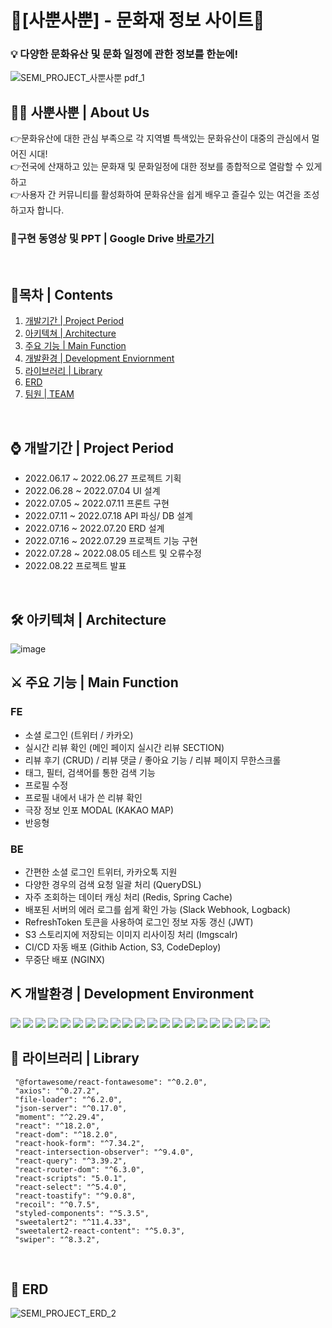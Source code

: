 
# :footprints:[사뿐사뿐] - 문화재 정보 사이트:footprints:
<p>
<p>




### :bulb: 다양한 문화유산 및 문화 일정에 관한 정보를 한눈에!
![SEMI_PROJECT_사뿐사뿐 pdf_1](https://user-images.githubusercontent.com/110010716/221620228-998682fa-87b6-4325-ace4-9254d18121b0.png)


## :running_woman: 사뿐사뿐 | About Us
👉문화유산에 대한 관심 부족으로 각 지역별 특색있는 문화유산이 대중의 관심에서 멀어진 시대!<br>
👉전국에 산재하고 있는 문화재 및 문화일정에 대한 정보를 종합적으로 열람할 수 있게하고<br>
👉사용자 간 커뮤니티를 활성화하여 문화유산을 쉽게 배우고 즐길수 있는 여건을 조성하고자 합니다.<br>
<p>
<p>


### :movie_camera:구현 동영상 및 PPT | Google Drive [바로가기](https://drive.google.com/drive/folders/1RdLfbwmSQiJUSqqcsab5JzN1wkyX2W7k?usp=sharing)

<br>

## 🔭목차 | Contents
1. [개발기간 | Project Period](#-개발기간--project-period)
2. [아키텍쳐 | Architecture](#-아키텍쳐--architecture)
3. [주요 기능 | Main Function](#-주요-기능--Main-Function)
4. [개발환경 | Development Enviornment](#-개발환경--development-environment)
5. [라이브러리 | Library](#-라이브러리--library)
6. [ERD](#-erd)
7. [ 팀원 | TEAM](#-팀원--team)

<br>


## ⌚ 개발기간 | Project Period
- 2022.06.17 ~ 2022.06.27 프로젝트 기획<br>
- 2022.06.28 ~ 2022.07.04 UI 설계<br>
- 2022.07.05 ~ 2022.07.11 프론트 구현<br>
- 2022.07.11 ~ 2022.07.18 API 파싱/ DB 설계<br>
- 2022.07.16 ~ 2022.07.20 ERD 설계<br>
- 2022.07.16 ~ 2022.07.29 프로젝트 기능 구현<br>
- 2022.07.28 ~ 2022.08.05 테스트 및 오류수정<br> 
- 2022.08.22 프로젝트 발표<br>

<br>





## 🛠 아키텍쳐 | Architecture
![image](https://user-images.githubusercontent.com/110010716/221626536-82c4d5d7-6f03-493d-89b7-cbf0b36d034b.png)


## ⚔ 주요 기능 | Main Function
### FE
- 소셜 로그인 (트위터 / 카카오)
- 실시간 리뷰 확인 (메인 페이지 실시간 리뷰 SECTION)
- 리뷰 후기 (CRUD) / 리뷰 댓글 / 좋아요 기능 / 리뷰 페이지 무한스크롤
- 태그, 필터, 검색어를 통한 검색 기능
- 프로필 수정
- 프로필 내에서 내가 쓴 리뷰 확인
- 극장 정보 인포 MODAL (KAKAO MAP)
- 반응형

### BE
- 간편한 소셜 로그인 트위터, 카카오톡 지원
- 다양한 경우의 검색 요청 일괄 처리 (QueryDSL)
- 자주 조회하는 데이터 캐싱 처리 (Redis, Spring Cache)
- 배포된 서버의 에러 로그를 쉽게 확인 가능 (Slack Webhook, Logback)
- RefreshToken 토큰을 사용하여 로그인 정보 자동 갱신 (JWT)
- S3 스토리지에 저장되는 이미지 리사이징 처리 (Imgscalr)
- CI/CD 자동 배포 (Githib Action, S3, CodeDeploy)
- 무중단 배포 (NGINX)


## ⛏ 개발환경 | Development Environment

<img  src="https://img.shields.io/badge/react-61DAFB?style=for-the-badge&logo=react&logoColor=black"> <img  src="https://img.shields.io/badge/react query-FF4154?style=for-the-badge&logo=reactquery&logoColor=black">
<img  src="https://img.shields.io/badge/Recoil-0088CC?style=for-the-badge&logo=recoil&logoColor=white">
<img  src="https://img.shields.io/badge/React Hook Form-EC5990?style=for-the-badge&logo=react Hook Form&logoColor=white">
<img  src="https://img.shields.io/badge/Axios-5A29E4?style=for-the-badge&logo=axios&logoColor=white">
<img  src="https://img.shields.io/badge/styled-components-DB7093?style=for-the-badge&logo=styled-components&logoColor=white">
<img  src="https://img.shields.io/badge/React Router-CA4245?style=for-the-badge&logo=React Router&logoColor=white">
<img  src="https://img.shields.io/badge/JavaScript-F7DF1E?style=for-the-badge&logo=JavaScript&logoColor=black">
<img  src="https://img.shields.io/badge/Amazon S3-569A31?style=for-the-badge&logo=Amazon S3&logoColor=white">
<img  src="https://img.shields.io/badge/aws Cloundfront-EF2D5E?style=for-the-badge&logo=&logoColor=white">
<img  src="https://img.shields.io/badge/Spring-6DB33F?style=for-the-badge&logo=Spring&logoColor=white">
<img  src="https://img.shields.io/badge/Spring Boot-6DB33F?style=for-the-badge&logo=Spring Boot&logoColor=white">
<img  src="https://img.shields.io/badge/Docker-2496ED?style=for-the-badge&logo=Docker&logoColor=white">
<img  src="https://img.shields.io/badge/Redis-DC382D?style=for-the-badge&logo=Redis&logoColor=white">
<img  src="https://img.shields.io/badge/Spring Data JPA-6DB33F?style=for-the-badge&logo=S&logoColor=white">
<img  src="https://img.shields.io/badge/Query DSL-4695EB?style=for-the-badge&logo=&logoColor=white">
<img  src="https://img.shields.io/badge/MySQL-4479A1?style=for-the-badge&logo=MySQL&logoColor=white">
<img  src="https://img.shields.io/badge/Amazon RDS-527FFF?style=for-the-badge&logo=Amazon RDS&logoColor=white">
<img  src="https://img.shields.io/badge/Amazon EC2-FF9900?style=for-the-badge&logo=Amazon EC2&logoColor=white">
<img  src="https://img.shields.io/badge/GitHub Actions-2088FF?style=for-the-badge&logo=GitHub Actions&logoColor=white">
<img  src="https://img.shields.io/badge/Slack Webhook-4A154B?style=for-the-badge&logo=&logoColor=white">


## 🎨 라이브러리 | Library

     "@fortawesome/react-fontawesome": "^0.2.0",
     "axios": "^0.27.2",
     "file-loader": "^6.2.0",
     "json-server": "^0.17.0",
     "moment": "^2.29.4",
     "react": "^18.2.0",
     "react-dom": "^18.2.0",
     "react-hook-form": "^7.34.2",
     "react-intersection-observer": "^9.4.0",
     "react-query": "^3.39.2",
     "react-router-dom": "^6.3.0",
     "react-scripts": "5.0.1",
     "react-select": "^5.4.0",
     "react-toastify": "^9.0.8",
     "recoil": "^0.7.5",
     "styled-components": "^5.3.5",
     "sweetalert2": "^11.4.33",
     "sweetalert2-react-content": "^5.0.3",
     "swiper": "^8.3.2",
     

    

<br>

## 🔑 ERD 

![SEMI_PROJECT_ERD_2](https://user-images.githubusercontent.com/110010716/221627739-ac0d4232-2d0a-4226-bdf0-71a31010f9af.png)


<br>






